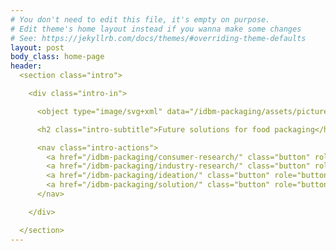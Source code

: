 ```yaml
---
# You don't need to edit this file, it's empty on purpose.
# Edit theme's home layout instead if you wanna make some changes
# See: https://jekyllrb.com/docs/themes/#overriding-theme-defaults
layout: post
body_class: home-page
header:
  <section class="intro">

    <div class="intro-in">

      <object type="image/svg+xml" data="/idbm-packaging/assets/pictures/huhtamaki-logo.svg" class="huhtamaki-logo"></object>

      <h2 class="intro-subtitle">Future solutions for food packaging</h2>

      <nav class="intro-actions">
        <a href="/idbm-packaging/consumer-research/" class="button" role="button">Consumer</a>
        <a href="/idbm-packaging/industry-research/" class="button" role="button">Industry</a>
        <a href="/idbm-packaging/ideation/" class="button" role="button">Ideation</a>
        <a href="/idbm-packaging/solution/" class="button" role="button">Solution</a>
      </nav>

    </div>

  </section>
---
```

